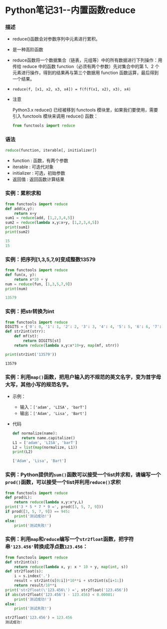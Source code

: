 # Python笔记31--内置函数reduce

### 描述

+ reduce()函数会对参数序列中元素进行累积。

+ 是一种高阶函数

+ reduce函数将一个数据集合（链表，元组等）中的所有数据进行下列操作：用传给 reduce 中的函数 function（必须有两个参数）先对集合中的第 1、2 个元素进行操作，得到的结果再与第三个数据用 function 函数运算，最后得到一个结果。

+ ```
  reduce(f, [x1, x2, x3, x4]) = f(f(f(x1, x2), x3), x4)
  ```

+ 注意

  Python3.x reduce() 已经被移到 functools 模块里，如果我们要使用，需要引入 functools 模块来调用 reduce() 函数：

  ```python
  from functools import reduce
  ```

### 语法

```python
reduce(function, iterable[, initializer])
```

+ function : 函数，有两个参数
+ iterable : 可迭代对象
+ initializer : 可选，初始参数
+ 返回值 : 返回函数计算结果

### 实例：累积求和

```python
from functools import reduce
def add(x,y):
    return x+y
sum1 = reduce(add, [1,2,3,4,5])
sum2 = reduce(lambda x,y:x+y, [1,2,3,4,5])
print(sum1)
print(sum2)
```

```python
15
15
```

### 实例：把序列[1,3,5,7,9]变成整数13579

```python
from functools import reduce
def fun(x, y):
    return x*10 + y
num = reduce(fun, [1,3,5,7,9])
print(num)
```

```python
13579
```

### 实例：把str转换为int

```python
from functools import reduce
DIGITS = {'0': 0, '1': 1, '2': 2, '3': 3, '4': 4, '5': 5, '6': 6, '7': 7, '8': 8, '9': 9}
def str2int(strr):
    def mf(st):
        return DIGITS[st]
    return reduce(lambda x,y:x*10+y, map(mf, strr))

print(str2int('13579'))
```

```
13579
```

### 实例：利用`map()`函数，把用户输入的不规范的英文名字，变为首字母大写，其他小写的规范名字。

+ 示例：
  + 输入：`['adam', 'LISA', 'barT']`
  + 输出：`['Adam', 'Lisa', 'Bart']`

+ 代码

  ```python
  def normalize(name):
      return name.capitalize()
  L1 = ['adam', 'LISA', 'barT']
  L2 = list(map(normalize, L1))
  print(L2)
  ```
  
  ```python
  ['Adam', 'Lisa', 'Bart']
  ```

### 实例：Python提供的`sum()`函数可以接受一个list并求和，请编写一个`prod()`函数，可以接受一个list并利用`reduce()`求积

```python
from functools import reduce
def prod(L):
    return reduce(lambda x,y:x*y,L)
print('3 * 5 * 7 * 9 =', prod([3, 5, 7, 9]))
if prod([3, 5, 7, 9]) == 945:
    print('测试成功!')
else:
    print('测试失败!')
```

### 实例：利用`map`和`reduce`编写一个`str2float`函数，把字符串`'123.456'`转换成浮点数`123.456`：

```python
from functools import reduce
def str2int(s):
    return reduce(lambda x, y: x * 10 + y, map(int, s))
def str2float(s):
    i = s.index('.')
    result = str2int(s[0:i])*10**i + str2int(s[i+1:])
    return result/10**i
print('str2float(\'123.456\') =', str2float('123.456'))
if abs(str2float('123.456') - 123.456) < 0.00001:
    print('测试成功!')
else:
    print('测试失败!')
```

```python
str2float('123.456') = 123.456
测试成功!
```

